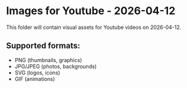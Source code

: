 # Images for Youtube - 2026-04-12

This folder will contain visual assets for Youtube videos on 2026-04-12.

## Supported formats:
- PNG (thumbnails, graphics)
- JPG/JPEG (photos, backgrounds)
- SVG (logos, icons)
- GIF (animations)
